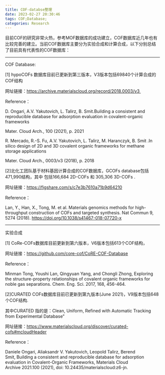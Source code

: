 ```yaml
---
title: COF-databse整理
date: 2023-02-27 20:30:46
tags: COF;Database;
categories: Research
---
```

目前COF的研究非常火热，参考MOF数据库的成功建立，COF数据库近几年也有比较完善的建立。当前COF数据库主要分为实验合成和计算合成，以下分别总结了目前具有代表性的COF数据库：

--------------------------------------

COF Database:

[1] hypoCOFs 数据库目前已更新到第三版本，V3版本包括69840个计算合成的COF结构

网址链接：https://archive.materialscloud.org/record/2018.0003/v3 

Reference：

D. Ongari, A.V. Yakutovich, L. Talirz, B. Smit.Building a consistent and reproducible database for adsorption evaluation in covalent-organic frameworks

Mater. Cloud Arch., 100 (2021), p. 2021

R. Mercado, R.-S. Fu, A.V. Yakutovich, L. Talirz, M. Haranczyk, B. Smit .In silico design of 2D and 3D covalent organic frameworks for methane storage applications

Mater. Cloud Arch., 0003/v3 (2018), p. 2018

[2]北化工团队基于材料基因计算合成的COF数据库，GCOFs database包括471,990结构，其中 包括166,684 2D-COFs 和 305,306 3D-COFs .

网址链接：https://figshare.com/s/c7e3b7610a71b9d64210

Reference：

Lan, Y., Han, X., Tong, M. et al. Materials genomics methods for high-throughput construction of COFs and targeted synthesis. Nat Commun 9, 5274 (2018). https://doi.org/10.1038/s41467-018-07720-x

--------------------------------------------------------

实验合成

[1] CoRe-COFs数据库目前更新到第六版本，V6版本包括613个COF结构，

网址链接：https://github.com/core-cof/CoRE-COF-Database

Reference：

Minman Tong, Youshi Lan, Qingyuan Yang, and Chongli Zhong, Exploring the structure-property relationships of covalent organic frameworks for noble gas separations. Chem. Eng. Sci. 2017, 168, 456-464.

[2]CURATED COFs数据库目前已更新到第九版本(June 2021)，V9版本包括648个COF结构.

其中CURATED 指的是：Clean, Uniform, Refined with Automatic Tracking from Experimental Database" 

网址链接：https://www.materialscloud.org/discover/curated-cofs#mcloudHeader

Reference：

Daniele Ongari, Aliaksandr V. Yakutovich, Leopold Talirz, Berend Smit, Building a consistent and reproducible database for adsorption evaluation in Covalent-Organic Frameworks, Materials Cloud Archive 2021.100 (2021), doi: 10.24435/materialscloud:z6-jn. 